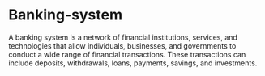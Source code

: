 # Banking-system
A banking system is a network of financial institutions, services, and technologies that allow individuals, businesses, and governments to conduct a wide range of financial transactions. These transactions can include deposits, withdrawals, loans, payments, savings, and investments. 
